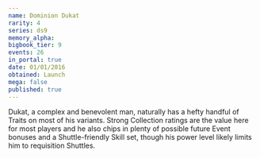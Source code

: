 ```yaml
---
name: Dominion Dukat
rarity: 4
series: ds9
memory_alpha:
bigbook_tier: 9
events: 26
in_portal: true
date: 01/01/2016
obtained: Launch
mega: false
published: true
---
```


Dukat, a complex and benevolent man, naturally has a hefty handful of Traits on most of his variants. Strong Collection ratings are the value here for most players and he also chips in plenty of possible future Event bonuses and a Shuttle-friendly Skill set, though his power level likely limits him to requisition Shuttles.

